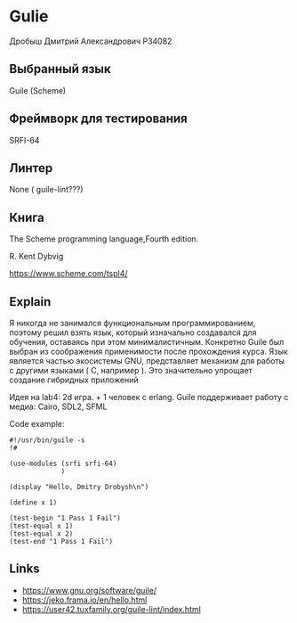 # Gulie

Дробыш Дмитрий Александрович P34082

## Выбранный язык 

Guile (Scheme)

## Фреймворк для тестирования

SRFI-64

## Линтер 

None ( guile-lint???)

## Книга 

The Scheme programming language,Fourth edition.

R. Kent Dybvig

https://www.scheme.com/tspl4/

## Explain

Я никогда не занимался функциональным программированием, поэтому решил взять язык, который изначально создавался для обучения, оставаясь при этом минималистичным. Конкретно Guile был выбран из соображения применимости после прохождения курса. Язык является частью экосистемы GNU, представляет механизм для работы с другими языками ( C, например ). Это значительно упрощает создание гибридных приложений 

Идея на lab4:
2d игра. + 1 человек с erlang.
Guile поддерживает работу с медиа: Cairo, SDL2, SFML

Code example:

```
#!/usr/bin/guile -s 
!#

(use-modules (srfi srfi-64)
             )

(display "Hello, Dmitry Drobysh\n")

(define x 1)

(test-begin "1 Pass 1 Fail")
(test-equal x 1)
(test-equal x 2)
(test-end "1 Pass 1 Fail")

```
## Links
- https://www.gnu.org/software/guile/
- https://jeko.frama.io/en/hello.html
- https://user42.tuxfamily.org/guile-lint/index.html
  




